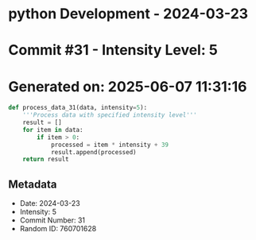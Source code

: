 ﻿# python Development - 2024-03-23
# Commit #31 - Intensity Level: 5
# Generated on: 2025-06-07 11:31:16
```python
def process_data_31(data, intensity=5):
    '''Process data with specified intensity level'''
    result = []
    for item in data:
        if item > 0:
            processed = item * intensity + 39
            result.append(processed)
    return result
```
## Metadata
- Date: 2024-03-23
- Intensity: 5
- Commit Number: 31
- Random ID: 760701628
